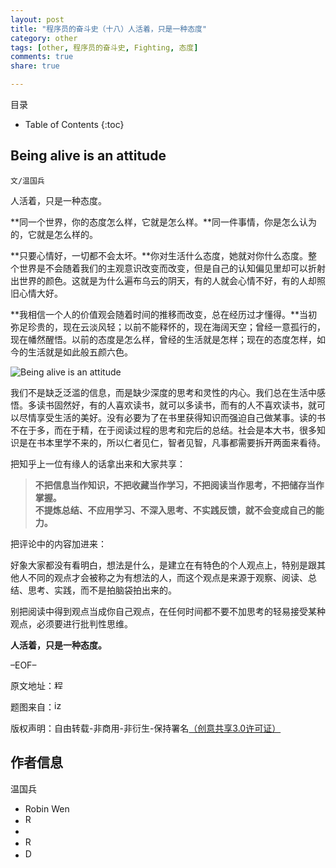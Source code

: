```yaml
---
layout: post
title: "程序员的奋斗史（十八）人活着，只是一种态度"
category: other
tags: [other, 程序员的奋斗史, Fighting, 态度]
comments: true
share: true

---
```



目录

* Table of Contents
{:toc}

## Being alive is an attitude ##

`文/温国兵`

人活着，只是一种态度。

**同一个世界，你的态度怎么样，它就是怎么样。**同一件事情，你是怎么认为的，它就是怎么样的。

**只要心情好，一切都不会太坏。**你对生活什么态度，她就对你什么态度。整个世界是不会随着我们的主观意识改变而改变，但是自己的认知偏见里却可以折射出世界的颜色。这就是为什么遍布乌云的阴天，有的人就会心情不好，有的人却照旧心情大好。

**我相信一个人的价值观会随着时间的推移而改变，总在经历过才懂得。**当初弥足珍贵的，现在云淡风轻；以前不能释怀的，现在海阔天空；曾经一意孤行的，现在幡然醒悟。以前的态度是怎么样，曾经的生活就是怎样；现在的态度怎样，如今的生活就是如此般五颜六色。

![Being alive is an attitude](http://i.imgur.com/LurZdG1.jpg)

我们不是缺乏泛滥的信息，而是缺少深度的思考和灵性的内心。我们总在生活中感悟。多读书固然好，有的人喜欢读书，就可以多读书，而有的人不喜欢读书，就可以尽情享受生活的美好。没有必要为了在书里获得知识而强迫自己做某事。读的书不在于多，而在于精，在于阅读过程的思考和完后的总结。社会是本大书，很多知识是在书本里学不来的，所以仁者见仁，智者见智，凡事都需要拆开两面来看待。

把知乎上一位有缘人的话拿出来和大家共享：
 
> **不把信息当作知识，不把收藏当作学习，不把阅读当作思考，不把储存当作掌握。** <br/>
> **不提炼总结、不应用学习、不深入思考、不实践反馈，就不会变成自己的能力。**

把评论中的内容加进来：

好象大家都没有看明白，想法是什么，是建立在有特色的个人观点上，特别是跟其他人不同的观点才会被称之为有想法的人，而这个观点是来源于观察、阅读、总结、思考、实践，而不是拍脑袋拍出来的。 

别把阅读中得到观点当成你自己观点，在任何时间都不要不加思考的轻易接受某种观点，必须要进行批判性思维。

**人活着，只是一种态度。**

–EOF–

原文地址：<a href="http://blog.csdn.net/justdb/article/details/8941471" target="_blank"><img src="http://i.imgur.com/BROigUO.jpg" title="程序员的奋斗史（十八）人活着，只是一种态度" height="16px" width="16px" border="0" alt="程序员的奋斗史（十八）人活着，只是一种态度" /></a>

题图来自：<a href="http://izquotes.com/quote/45326" target="_blank"><img src="http://i.imgur.com/n6bZb9G.png" title="izquotes" height="16px" width="16px" border="0" alt="izquotes" /></a>

版权声明：自由转载-非商用-非衍生-保持署名<a href="http://creativecommons.org/licenses/by-nc-nd/3.0/deed.zh" target="_blank">（创意共享3.0许可证）</a>

## 作者信息 ##

温国兵

* Robin Wen
* <a href="mailto:dbarobinwen@gmail.com"><img src="http://i.imgur.com/7yOaC7C.png" title="Robin's Gmail" border="0" height="16px" width="16px" alt="Robin's Gmail" /></a>
* <a href="https://github.com/dbarobin" target="_blank"><i class="fa fa-github"></i></a>
* <a href="https://dbarobin.github.io/" target="_blank"><img src="http://i.imgur.com/dEfMkyt.jpg" title="Robin's Blog" border="0" alt="Robin's Blog" height="16px" width="16px" /></a>
* <a href="http://blog.csdn.net/justdb" target="_blank"><img src="http://i.imgur.com/BROigUO.jpg" title="DBA@Robin's CSDN" height="16px" width="16px" border="0" alt="DBA@Robin's CSDN" /></a>
